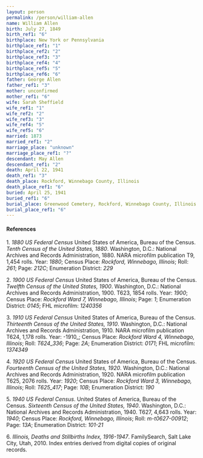 ```yaml
---
layout: person
permalink: /person/william-allen
name: William Allen
birth: July 27, 1849
birth_ref1: "6"
birthplace: New York or Pennsylvania
birthplace_ref1: "1"
birthplace_ref2: "2"
birthplace_ref3: "3"
birthplace_ref4: "4"
birthplace_ref5: "5"
birthplace_ref6: "6"
father: George Allen
father_ref1: "3"
mother: unconfirmed
mother_ref1: "6"
wife: Sarah Sheffield
wife_ref1: "1"
wife_ref2: "2"
wife_ref3: "3"
wife_ref4: "5"
wife_ref5: "6"
married: 1873
married_ref1: "2"
marriage_place: "unknown"
marriage_place_ref1: "?"
descendant: May Allen
descendant_ref1: "2"
death: April 22, 1941
death_ref1: "3"
death_place: Rockford, Winnebago County, Illinois
death_place_ref1: "6"
buried: April 25, 1941
buried_ref1: "6"
burial_place: Greenwood Cemetery, Rockford, Winnebago County, Illinois
burial_place_ref1: "6"
---
```


#### References

<a id="1">1. </a> _1880 US Federal Census_ United States of America, Bureau of the Census. _Tenth Census of the United States, 1880_. Washington, D.C.: National Archives and Records Administration, 1880. NARA microfilm publication T9, 1,454 rolls. Year: _1880_; Census Place: _Rockford, Winnebago, Illinois_; Roll: _261_; Page: _212C_; Enumeration District: _229_

<a id="2">2. </a> _1900 US Federal Census_ United States of America, Bureau of the Census. _Twelfth Census of the United States, 1900_. Washington, D.C.: National Archives and Records Administration, 1900. T623, 1854 rolls. Year: _1900_; Census Place: _Rockford Ward 7, Winnebago, Illinois_; Page: _1_; Enumeration District: _0145_; FHL microfilm: _1240356_

<a id="3">3. </a> _1910 US Federal Census_ United States of America, Bureau of the Census. _Thirteenth Census of the United States, 1910_. Washington, D.C.: National Archives and Records Administration, 1910. NARA microfilm publication T624, 1,178 rolls. Year: -1910_; Census Place: _Rockford Ward 4, Winnebago, Illinois_; Roll: _T624_336_; Page: _2A_; Enumeration District: _0171_; FHL microfilm: _1374349_ 

<a id="4">4. </a> _1920 US Federal Census_ United States of America, Bureau of the Census. _Fourteenth Census of the United States, 1920_. Washington, D.C.: National Archives and Records Administration, 1920. NARA microfilm publication T625, 2076 rolls. Year: _1920_; Census Place: _Rockford Ward 3, Winnebago, Illinois_; Roll: _T625_417_; Page: _10B_; Enumeration District: _190_ 

<a id="5">5. </a> _1940 US Federal Census_. United States of America, Bureau of the Census. _Sixteenth Census of the United States, 1940_. Washington, D.C.: National Archives and Records Administration, 1940. T627, 4,643 rolls. Year: _1940_; Census Place: _Rockford, Winnebago, Illinois_; Roll: _m-t0627-00912_; Page: _13A_; Enumeration District: _101-21_

<a id="6">6. </a> _Illinois, Deaths and Stillbirths Index, 1916-1947_. FamilySearch, Salt Lake City, Utah, 2010. Index entries derived from digital copies of original records.
